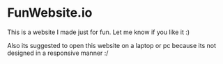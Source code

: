 # FunWebsite.io

This is a website I made just for fun. Let me know if you like it :)

Also its suggested to open this website on a laptop or pc because its not designed in a responsive manner :/
